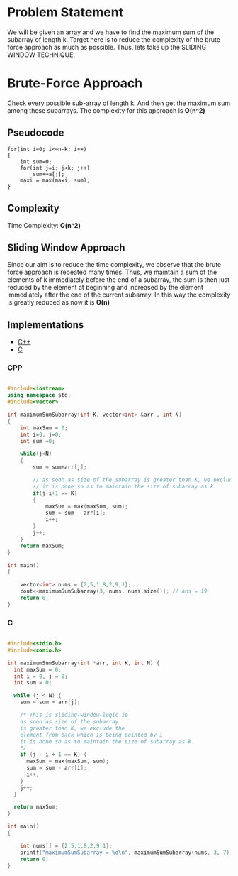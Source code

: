 # Problem Statement

We will be given an array and we have to find the maximum sum of the subarray of length k. Target here is to reduce the complexity of the brute force approach as much as possible. Thus, lets take up the SLIDING WINDOW TECHNIQUE.


# Brute-Force Approach

Check every possible sub-array of length k. And then get the maximum sum among these subarrays. The complexity for this approach is **O(n^2)**

## Pseudocode

```
for(int i=0; i<=n-k; i++)
{
    int sum=0;
    for(int j=i; j<k; j++)
        sum+=a[j];
    maxi = max(maxi, sum);
}

```
## Complexity
Time Complexity: **O(n^2)**


## Sliding Window Approach

Since our aim is to reduce the time complexity, we observe that the brute force approach is repeated many times. Thus, we maintain a sum of the elements of k immediately before the end of a subarray, the sum is then just reduced by the element at beginning and increased by the element immediately after the end of the current subarray. In this way the complexity is greatly reduced as now it is **O(n)**


## Implementations
* [C++](#cpp)
* [C](#c)


### CPP
```cpp

#include<iostream>
using namespace std;
#include<vector>

int maximumSumSubarray(int K, vector<int> &arr , int N)
{
    int maxSum = 0;
    int i=0, j=0;
    int sum =0;

    while(j<N)
    {
        sum = sum+arr[j];

        // as soon as size of the subarray is greater than K, we exclude the element from back which is being pointed by i
        // it is done so as to maintain the size of subarray as k.
        if(j-i+1 == K)
        {
            maxSum = max(maxSum, sum);
            sum = sum - arr[i];
            i++;
        }
        j++;
    }
    return maxSum;
}

int main()
{

    vector<int> nums = {2,5,1,8,2,9,1};
    cout<<maximumSumSubarray(3, nums, nums.size()); // ans = 19
    return 0;
}
```

### C
```c

#include<stdio.h>
#include<conio.h>

int maximumSumSubarray(int *arr, int K, int N) {
  int maxSum = 0;
  int i = 0, j = 0;
  int sum = 0;

  while (j < N) {
    sum = sum + arr[j];

    /* This is sliding-window-logic ie
    as soon as size of the subarray
    is greater than K, we exclude the
    element from back which is being pointed by i
    it is done so as to maintain the size of subarray as k.
    */
    if (j - i + 1 == K) {
      maxSum = max(maxSum, sum);
      sum = sum - arr[i];
      i++;
    }
    j++;
  }

  return maxSum;
}

int main()
{

    int nums[] = {2,5,1,8,2,9,1};
    printf("maximumSumSubarray = %d\n", maximumSumSubarray(nums, 3, 7)); // ans = 19
    return 0;
}
```
